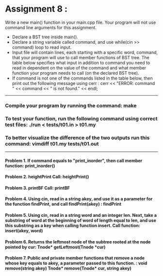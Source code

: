 # Assignment 8 : 

Write a new main() function in your main.cpp file. Your program will not use command line arguments for this assignment.
- Declare a BST tree inside main().
- Declare a string variable called command, and use
while(cin >> command)
loop to read input.
- Input file will contain lines, each starting with a specific word, command, that your program will use to call member functions of BST tree. The table below specifies what input in addition to command you need to read in dependent on the value of the command and what member function your program needs to call (on the declared BST tree).
- If command is not one of the commands listed in the table below, then print out the following message using cerr :
cerr << "ERROR: command " << command << " is not found." << endl;

----------------------------------------------------------------------------------

### Compile your program by running the command: make
### To test your function, run the following command using correct test files: ./run < tests/t01.in > t01.my
### To better visualize the difference of the two outputs run this command: vimdiff t01.my tests/t01.out
----------------------------------------------------------------------------------

#### Problem 1. If command equals to "print_inorder", then call member function: print_inorder()

#### Problem 2. heightPrint Call: heightPrint()

#### Problem 3. printBF Call: printBF

#### Problem 4. Using cin, read in a string akey, and use it as a parameter for the function findPrint, and call findPrint(akey) : findPrint

#### Problem 5. Using cin, read in a string word and an integer len. Next, take a substring of word at the beginning of word of length equal to len, and use this substring as a key when calling function insert. Call function: insert(akey, word)

#### Problem 6. Returns the leftmost node of the subtree rooted at the node pointed by cur: Tnode* getLeftmost(Tnode *cur)

#### Problem 7. Public and private member functions that remove a node whose key equals to akey, a parameter passed to this function. : void remove(string akey) Tnode* remove(Tnode* cur, string akey)





